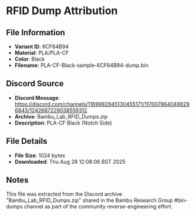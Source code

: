 # RFID Dump Attribution

## File Information
- **Variant ID**: 6CF64B94
- **Material**: PLA/PLA-CF
- **Color**: Black
- **Filename**: PLA-CF-Black-sample-6CF64B94-dump.bin

## Discord Source
- **Discord Message**: https://discord.com/channels/1169982945130455171/1170078640466296843/1242687229038559312
- **Archive**: Bambu_Lab_RFID_Dumps.zip
- **Description**: PLA-CF Black (Notch Side)

## File Details
- **File Size**: 1024 bytes
- **Downloaded**: Thu Aug 28 12:08:06 BST 2025

## Notes
This file was extracted from the Discord archive "Bambu_Lab_RFID_Dumps.zip" shared in the Bambu Research Group #bin-dumps channel as part of the community reverse-engineering effort.
